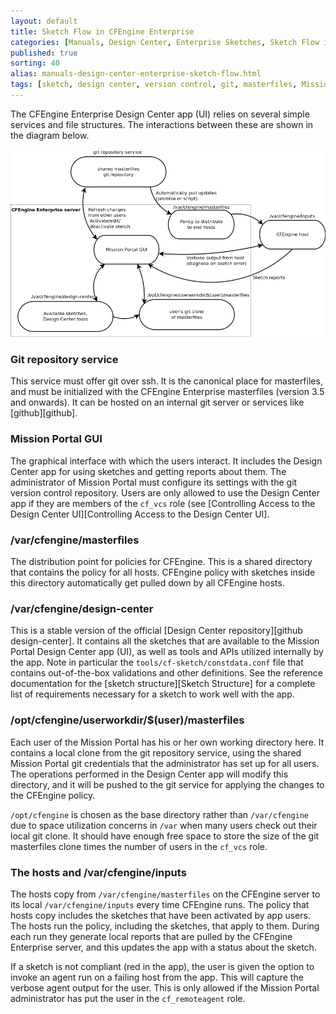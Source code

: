 ```yaml
---
layout: default
title: Sketch Flow in CFEngine Enterprise
categories: [Manuals, Design Center, Enterprise Sketches, Sketch Flow in CFEngine Enterprise]
published: true
sorting: 40
alias: manuals-design-center-enterprise-sketch-flow.html
tags: [sketch, design center, version control, git, masterfiles, Mission Portal, enterprise, ui]
---
```


The CFEngine Enterprise Design Center app (UI) relies on 
several simple services and file structures. The interactions between these 
are shown in the diagram below.

![Enterprise Design Center data-flow diagram](enterprise-sketch-dataflow-diagram.png)

### Git repository service

This service must offer git over ssh. It is the canonical place for 
masterfiles, and must be initialized with the CFEngine Enterprise 
masterfiles (version 3.5 and onwards). It can be hosted on an internal git 
server or services like [github][github].

### Mission Portal GUI

The graphical interface with which the users interact. It includes the 
Design Center app for using sketches and getting reports about them.
The administrator of Mission Portal must configure its settings
with the git version control repository. Users are only allowed to use
the Design Center app if they are members of the `cf_vcs` role (see 
[Controlling Access to the Design Center UI][Controlling Access to the Design Center UI].


### /var/cfengine/masterfiles

The distribution point for policies for CFEngine.
This is a shared directory that contains the policy for all hosts.
CFEngine policy with sketches inside this directory automatically 
get pulled down by all CFEngine hosts.

### /var/cfengine/design-center

This is a stable version of the official [Design Center 
repository][github design-center]. It contains all the 
sketches that are available to the Mission Portal Design Center app (UI), as 
well as tools and APIs utilized internally by the app. Note in particular the 
`tools/cf-sketch/constdata.conf` file that contains out-of-the-box validations 
and other definitions. See the reference documentation for the [sketch 
structure][Sketch Structure] for a complete 
list of requirements necessary for a sketch to work well with the app.

### /opt/cfengine/userworkdir/$(user)/masterfiles

Each user of the Mission Portal has his or her own working directory here. It 
contains a local clone from the git repository service, using the shared 
Mission Portal git credentials that the administrator has set up for all 
users. The operations performed in the Design Center app will modify this directory, 
and it will be pushed to the git service for applying the changes to the CFEngine 
policy.

`/opt/cfengine` is chosen as the base directory rather than `/var/cfengine` 
due to space utilization concerns in `/var` when many users check out their 
local git clone. It should have enough free space to store the size of the 
git masterfiles clone times the number of users in the `cf_vcs` role.

### The hosts and /var/cfengine/inputs

The hosts copy from `/var/cfengine/masterfiles` on the CFEngine server to 
its local `/var/cfengine/inputs` every time CFEngine runs. The policy that hosts 
copy includes the sketches that have been activated by app users. The 
hosts run the policy, including the sketches, that apply to them. During 
each run they generate local reports that are pulled by the CFEngine 
Enterprise server, and this updates the app with a status about the sketch.

If a sketch is not compliant (red in the app), the user is given the option to 
invoke an agent run on a failing host from the app. This will capture the 
verbose agent output for the user. This is only allowed if the Mission Portal 
administrator has put the user in the `cf_remoteagent` role.
